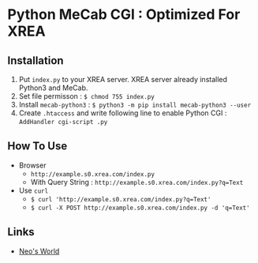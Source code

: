 # Python MeCab CGI : Optimized For XREA


## Installation

1. Put `index.py` to your XREA server. XREA server already installed Python3 and MeCab.
2. Set file permisson : `$ chmod 755 index.py`
3. Install `mecab-python3` : `$ python3 -m pip install mecab-python3 --user`
4. Create `.htaccess` and write following line to enable Python CGI : `AddHandler cgi-script .py`


## How To Use

- Browser
    - `http://example.s0.xrea.com/index.py`
    - With Query String : `http://example.s0.xrea.com/index.py?q=Text`
- Use `curl`
    - `$ curl 'http://example.s0.xrea.com/index.py?q=Text'`
    - `$ curl -X POST http://example.s0.xrea.com/index.py -d 'q=Text'`


## Links

- [Neo's World](https://neos21.net/)
